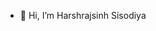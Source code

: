 - 👋 Hi, I’m Harshrajsinh Sisodiya  
<!---
TechHarshraj/TechHarshraj is a ✨ special ✨ repository because its `README.md` (this file) appears on your GitHub profile.
You can click the Preview link to take a look at your changes.
--->
